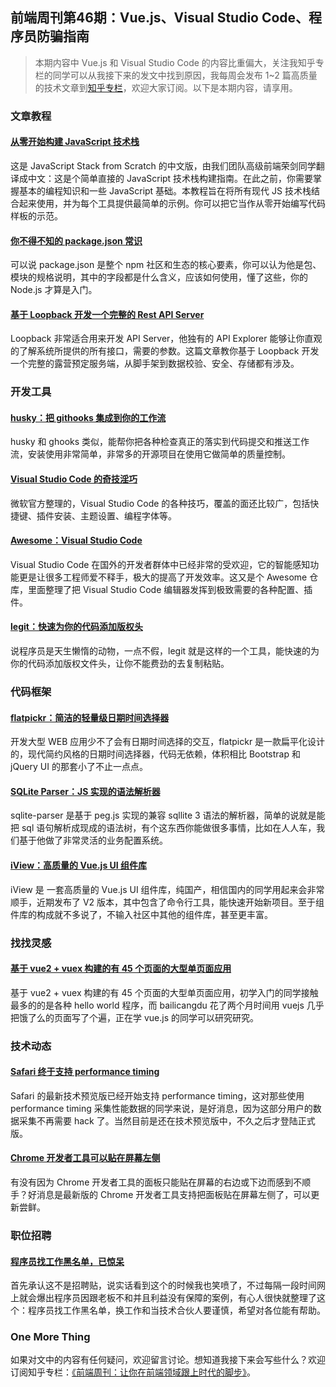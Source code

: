 ## 前端周刊第46期：Vue.js、Visual Studio Code、程序员防骗指南

> 本期内容中 Vue.js 和 Visual Studio Code 的内容比重偏大，关注我知乎专栏的同学可以从我接下来的发文中找到原因，我每周会发布 1~2 篇高质量的技术文章到<a href="https://zhuanlan.zhihu.com/feweekly">知乎专栏</a>，欢迎大家订阅。以下是本期内容，请享用。

### 文章教程

#### [从零开始构建 JavaScript 技术栈](https://github.com/pd4d10/js-stack-from-scratch)

这是 JavaScript Stack from Scratch 的中文版，由我们团队高级前端荣剑同学翻译成中文：这是个简单直接的 JavaScript 技术栈构建指南。在此之前，你需要掌握基本的编程知识和一些 JavaScript 基础。本教程旨在将所有现代 JS 技术栈结合起来使用，并为每个工具提供最简单的示例。你可以把它当作从零开始编写代码样板的示范。

#### [你不得不知的 package.json 常识](https://nodesource.com/blog/the-basics-of-package-json-in-node-js-and-npm?utm_source=nodeweekly&utm_medium=email)

可以说 package.json 是整个 npm 社区和生态的核心要素，你可以认为他是包、模块的规格说明，其中的字段都是什么含义，应该如何使用，懂了这些，你的 Node.js 才算是入门。

#### [基于 Loopback 开发一个完整的 Rest API Server](https://blog.optis.be/developing-a-complete-rest-api-with-loopback-a3190edc105a#.qgjfxjwww)

Loopback 非常适合用来开发 API Server，他独有的 API Explorer 能够让你直观的了解系统所提供的所有接口，需要的参数。这篇文章教你基于 Loopback 开发一个完整的露营预定服务端，从脚手架到数据校验、安全、存储都有涉及。

### 开发工具

#### [husky：把 githooks 集成到你的工作流](https://github.com/typicode/husky)

husky 和 ghooks 类似，能帮你把各种检查真正的落实到代码提交和推送工作流，安装使用非常简单，非常多的开源项目在使用它做简单的质量控制。

#### [Visual Studio Code 的奇技淫巧](https://github.com/Microsoft/vscode-tips-and-tricks)

微软官方整理的，Visual Studio Code 的各种技巧，覆盖的面还比较广，包括快捷键、插件安装、主题设置、编程字体等。

#### [Awesome：Visual Studio Code](https://github.com/viatsko/awesome-vscode)

Visual Studio Code 在国外的开发者群体中已经非常的受欢迎，它的智能感知功能更是让很多工程师爱不释手，极大的提高了开发效率。这又是个 Awesome 仓库，里面整理了把 Visual Studio Code 编辑器发挥到极致需要的各种配置、插件。

#### [legit：快速为你的代码添加版权头](https://github.com/captainsafia/legit?utm_source=nodeweekly&utm_medium=email)

说程序员是天生懒惰的动物，一点不假，legit 就是这样的一个工具，能快速的为你的代码添加版权文件头，让你不能费劲的去复制粘贴。

### 代码框架

#### [flatpickr：简洁的轻量级日期时间选择器](https://github.com/chmln/flatpickr)

开发大型 WEB 应用少不了会有日期时间选择的交互，flatpickr 是一款扁平化设计的，现代简约风格的日期时间选择器，代码无依赖，体积相比 Bootstrap 和 jQuery UI 的那套小了不止一点点。

#### [SQLite Parser：JS 实现的语法解析器](https://github.com/codeschool/sqlite-parser)

sqlite-parser 是基于 peg.js 实现的兼容 sqllite 3 语法的解析器，简单的说就是能把 sql 语句解析成现成的语法树，有个这东西你能做很多事情，比如在人人车，我们基于他做了非常灵活的业务配置系统。

#### [iView：高质量的 Vue.js UI 组件库](https://www.iviewui.com/)

iView 是 一套高质量的 Vue.js UI 组件库，纯国产，相信国内的同学用起来会非常顺手，近期发布了 V2 版本，其中包含了命令行工具，能快速开始新项目。至于组件库的构成就不多说了，不输入社区中其他的组件库，甚至更丰富。

### 找找灵感

#### [基于 vue2 + vuex 构建的有 45 个页面的大型单页面应用](https://github.com/bailicangdu/vue2-elm)

基于 vue2 + vuex 构建的有 45 个页面的大型单页面应用，初学入门的同学接触最多的的是各种 hello world 程序，而 bailicangdu 花了两个月时间用 vuejs 几乎把饿了么的页面写了个遍，正在学 vue.js 的同学可以研究研究。

### 技术动态

#### [Safari 终于支持 performance timing](https://twitter.com/webkit/status/839540260111593472)

Safari 的最新技术预览版已经开始支持 performance timing，这对那些使用 performance timing 采集性能数据的同学来说，是好消息，因为这部分用户的数据采集不再需要 hack 了。当然目前是还在技术预览版中，不久之后才登陆正式版。

#### [Chrome 开发者工具可以贴在屏幕左侧](https://twitter.com/addyosmani/status/838782825994182656)

有没有因为 Chrome 开发者工具的面板只能贴在屏幕的右边或下边而感到不顺手？好消息是最新版的 Chrome 开发者工具支持把面板贴在屏幕左侧了，可以更新尝鲜。

### 职位招聘

#### [程序员找工作黑名单，已惊呆](https://github.com/shengxinjing/programmer-job-blacklist)

首先承认这不是招聘贴，说实话看到这个的时候我也笑喷了，不过每隔一段时间网上就会爆出程序员因跟老板不和并且利益没有保障的案例，有心人很快就整理了这个：程序员找工作黑名单，换工作和当技术合伙人要谨慎，希望对各位能有帮助。

### One More Thing

如果对文中的内容有任何疑问，欢迎留言讨论。想知道我接下来会写些什么？欢迎订阅知乎专栏：[《前端周刊：让你在前端领域跟上时代的脚步》](https://zhuanlan.zhihu.com/p/25644447)。
